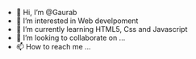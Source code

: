 - 👋 Hi, I’m @Gaurab
- 👀 I’m interested in Web develpoment
- 🌱 I’m currently learning HTML5, Css and Javascript
- 💞️ I’m looking to collaborate on ...
- 📫 How to reach me ...

<!---
kumargaurab74/kumargaurab74 is a ✨ special ✨ repository because its `README.md` (this file) appears on your GitHub profile.
You can click the Preview link to take a look at your changes.
--->

